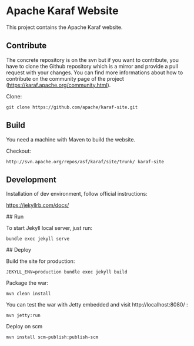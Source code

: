 Apache Karaf Website
====================

This project contains the Apache Karaf website.

## Contribute

The concrete repository is on the svn but if you want to contribute, you have to clone the Github repository which is a mirror and provide a pull request with your changes. You can find more informations about how to contribute on the community page of the project (https://karaf.apache.org/community.html).

Clone:

```
git clone https://github.com/apache/karaf-site.git
```

## Build

You need a machine with Maven to build the website.

Checkout:

```
http://svn.apache.org/repos/asf/karaf/site/trunk/ karaf-site
```

## Development

Installation of dev environment, follow official instructions:

https://jekyllrb.com/docs/

## Run

To start Jekyll local server, just run:

```
bundle exec jekyll serve
```

## Deploy

Build the site for production:

```
JEKYLL_ENV=production bundle exec jekyll build
```

Package the war:

```
mvn clean install
```

You can test the war with Jetty embedded and visit http://localhost:8080/ :

```
mvn jetty:run
```

Deploy on scm

```
mvn install scm-publish:publish-scm
```
